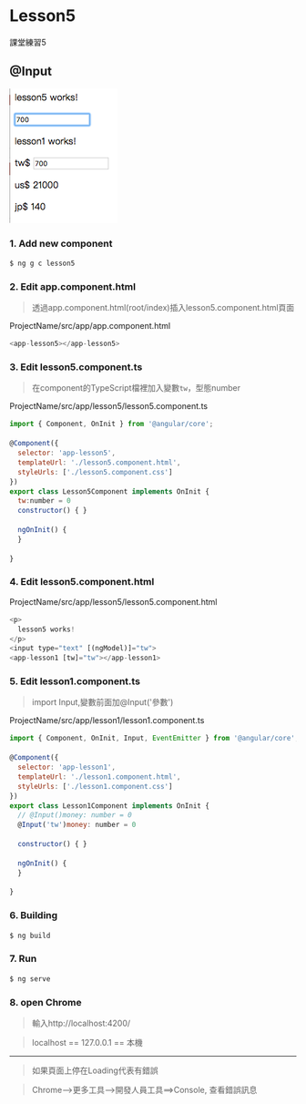 # Lesson5

課堂練習5
## @Input

![](images/L5.png)

### 1. Add new component

```bash
$ ng g c lesson5
```

### 2. Edit app.component.html

> 透過app.component.html(root/index)插入lesson5.component.html頁面

ProjectName/src/app/app.component.html

```js
<app-lesson5></app-lesson5>
```

### 3. Edit lesson5.component.ts

>   在component的TypeScript檔裡加入變數``tw``，型態number

ProjectName/src/app/lesson5/lesson5.component.ts

```js
import { Component, OnInit } from '@angular/core';

@Component({
  selector: 'app-lesson5',
  templateUrl: './lesson5.component.html',
  styleUrls: ['./lesson5.component.css']
})
export class Lesson5Component implements OnInit {
  tw:number = 0
  constructor() { }

  ngOnInit() {
  }

}

```

### 4. Edit lesson5.component.html

ProjectName/src/app/lesson5/lesson5.component.html

```js
<p>
  lesson5 works!
</p>
<input type="text" [(ngModel)]="tw">
<app-lesson1 [tw]="tw"></app-lesson1>
```

### 5. Edit lesson1.component.ts

>   import Input,變數前面加@Input('參數')

ProjectName/src/app/lesson1/lesson1.component.ts

```js
import { Component, OnInit, Input, EventEmitter } from '@angular/core';

@Component({
  selector: 'app-lesson1',
  templateUrl: './lesson1.component.html',
  styleUrls: ['./lesson1.component.css']
})
export class Lesson1Component implements OnInit {
  // @Input()money: number = 0
  @Input('tw')money: number = 0

  constructor() { }

  ngOnInit() {
  }

}

```

### 6. Building

```bash
$ ng build
```

### 7. Run

```bash
$ ng serve
```
### 8. open Chrome

>  輸入http://localhost:4200/

> localhost == 127.0.0.1 == 本機

-----------------------------

> 如果頁面上停在Loading代表有錯誤

> Chrome-->更多工具-->開發人員工具==>Console, 查看錯誤訊息
